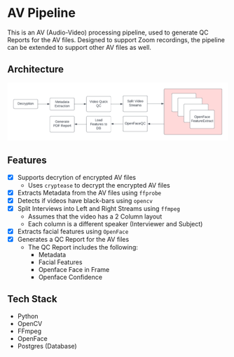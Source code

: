 # AV Pipeline

This is an AV (Audio-Video) processing pipeline, used to generate QC Reports for the AV files. Designed to support Zoom recordings, the pipeline can be extended to support other AV files as well.

## Architecture

![alt text](docs/assets/architecture.png "Architecture")

## Features

- [x] Supports decrytion of encrypted AV files
  - Uses `cryptease` to decrypt the encrypted AV files
- [x] Extracts Metadata from the AV files using `ffprobe`
- [x] Detects if videos have black-bars using `opencv`
- [x] Split Interviews into Left and Right Streams using `ffmpeg`
  - Assumes that the video has a 2 Column layout
  - Each column is a different speaker (Interviewer and Subject)
- [x] Extracts facial features using `OpenFace`
- [x] Generates a QC Report for the AV files
  - The QC Report includes the following:
    - Metadata
    - Facial Features
    - Openface Face in Frame
    - Openface Confidence

## Tech Stack

- Python
- OpenCV
- FFmpeg
- OpenFace
- Postgres (Database)
